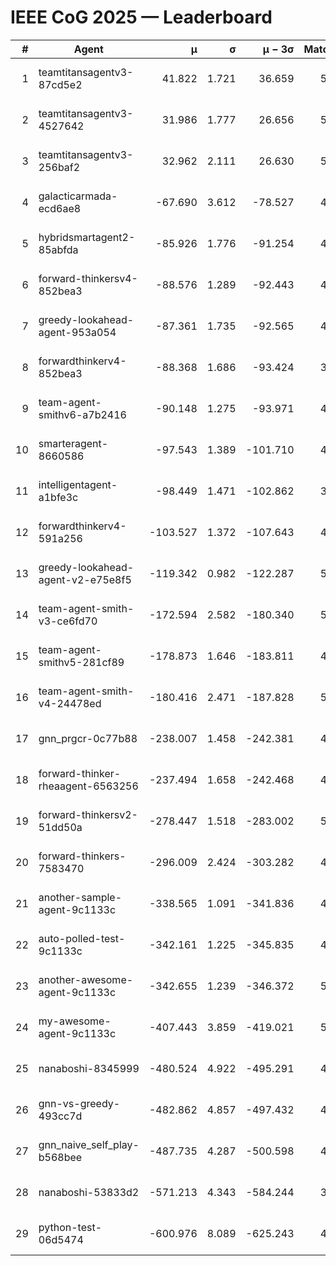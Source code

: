 # IEEE CoG 2025 — Leaderboard

| # | Agent | μ | σ | μ − 3σ | Matches | Updated |
|---:|---|---:|---:|---:|---:|---|
| 1 | teamtitansagentv3-87cd5e2 | 41.822 | 1.721 | 36.659 | 5072 | 2025-08-19 02:15 |
| 2 | teamtitansagentv3-4527642 | 31.986 | 1.777 | 26.656 | 5020 | 2025-08-19 02:15 |
| 3 | teamtitansagentv3-256baf2 | 32.962 | 2.111 | 26.630 | 5272 | 2025-08-19 02:15 |
| 4 | galacticarmada-ecd6ae8 | -67.690 | 3.612 | -78.527 | 4880 | 2025-08-19 02:15 |
| 5 | hybridsmartagent2-85abfda | -85.926 | 1.776 | -91.254 | 4778 | 2025-08-19 02:15 |
| 6 | forward-thinkersv4-852bea3 | -88.576 | 1.289 | -92.443 | 4115 | 2025-08-19 02:15 |
| 7 | greedy-lookahead-agent-953a054 | -87.361 | 1.735 | -92.565 | 4688 | 2025-08-19 02:15 |
| 8 | forwardthinkerv4-852bea3 | -88.368 | 1.686 | -93.424 | 3848 | 2025-08-19 02:15 |
| 9 | team-agent-smithv6-a7b2416 | -90.148 | 1.275 | -93.971 | 4980 | 2025-08-19 02:15 |
| 10 | smarteragent-8660586 | -97.543 | 1.389 | -101.710 | 4207 | 2025-08-19 02:15 |
| 11 | intelligentagent-a1bfe3c | -98.449 | 1.471 | -102.862 | 3886 | 2025-08-19 02:15 |
| 12 | forwardthinkerv4-591a256 | -103.527 | 1.372 | -107.643 | 4332 | 2025-08-19 02:15 |
| 13 | greedy-lookahead-agent-v2-e75e8f5 | -119.342 | 0.982 | -122.287 | 5028 | 2025-08-19 02:15 |
| 14 | team-agent-smith-v3-ce6fd70 | -172.594 | 2.582 | -180.340 | 5546 | 2025-08-19 02:15 |
| 15 | team-agent-smithv5-281cf89 | -178.873 | 1.646 | -183.811 | 4960 | 2025-08-19 02:15 |
| 16 | team-agent-smith-v4-24478ed | -180.416 | 2.471 | -187.828 | 5266 | 2025-08-19 02:15 |
| 17 | gnn_prgcr-0c77b88 | -238.007 | 1.458 | -242.381 | 4770 | 2025-08-19 02:15 |
| 18 | forward-thinker-rheaagent-6563256 | -237.494 | 1.658 | -242.468 | 4626 | 2025-08-19 02:15 |
| 19 | forward-thinkersv2-51dd50a | -278.447 | 1.518 | -283.002 | 5126 | 2025-08-19 02:15 |
| 20 | forward-thinkers-7583470 | -296.009 | 2.424 | -303.282 | 4500 | 2025-08-19 02:15 |
| 21 | another-sample-agent-9c1133c | -338.565 | 1.091 | -341.836 | 4900 | 2025-08-19 02:15 |
| 22 | auto-polled-test-9c1133c | -342.161 | 1.225 | -345.835 | 4540 | 2025-08-19 02:15 |
| 23 | another-awesome-agent-9c1133c | -342.655 | 1.239 | -346.372 | 5380 | 2025-08-19 02:15 |
| 24 | my-awesome-agent-9c1133c | -407.443 | 3.859 | -419.021 | 5180 | 2025-08-19 02:15 |
| 25 | nanaboshi-8345999 | -480.524 | 4.922 | -495.291 | 4140 | 2025-08-19 02:15 |
| 26 | gnn-vs-greedy-493cc7d | -482.862 | 4.857 | -497.432 | 4100 | 2025-08-19 02:15 |
| 27 | gnn_naive_self_play-b568bee | -487.735 | 4.287 | -500.598 | 4100 | 2025-08-19 02:15 |
| 28 | nanaboshi-53833d2 | -571.213 | 4.343 | -584.244 | 3760 | 2025-08-19 02:15 |
| 29 | python-test-06d5474 | -600.976 | 8.089 | -625.243 | 4110 | 2025-08-19 02:15 |
